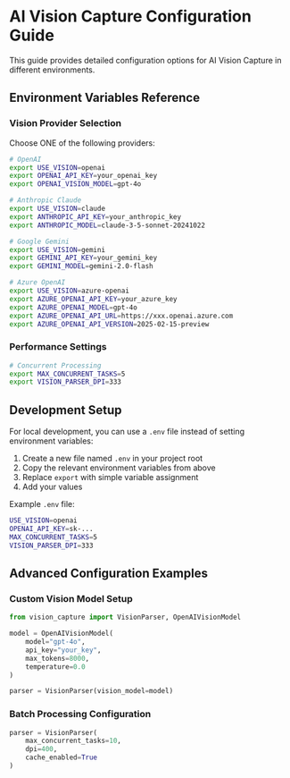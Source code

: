 # AI Vision Capture Configuration Guide

This guide provides detailed configuration options for AI Vision Capture in different environments.

## Environment Variables Reference

### Vision Provider Selection
Choose ONE of the following providers:

```bash
# OpenAI
export USE_VISION=openai
export OPENAI_API_KEY=your_openai_key
export OPENAI_VISION_MODEL=gpt-4o

# Anthropic Claude
export USE_VISION=claude
export ANTHROPIC_API_KEY=your_anthropic_key
export ANTHROPIC_MODEL=claude-3-5-sonnet-20241022

# Google Gemini
export USE_VISION=gemini
export GEMINI_API_KEY=your_gemini_key
export GEMINI_MODEL=gemini-2.0-flash

# Azure OpenAI
export USE_VISION=azure-openai
export AZURE_OPENAI_API_KEY=your_azure_key
export AZURE_OPENAI_MODEL=gpt-4o
export AZURE_OPENAI_API_URL=https://xxx.openai.azure.com
export AZURE_OPENAI_API_VERSION=2025-02-15-preview
```

### Performance Settings
```bash
# Concurrent Processing
export MAX_CONCURRENT_TASKS=5
export VISION_PARSER_DPI=333
```

## Development Setup

For local development, you can use a `.env` file instead of setting environment variables:

1. Create a new file named `.env` in your project root
2. Copy the relevant environment variables from above
3. Replace `export` with simple variable assignment
4. Add your values

Example `.env` file:
```bash
USE_VISION=openai
OPENAI_API_KEY=sk-...
MAX_CONCURRENT_TASKS=5
VISION_PARSER_DPI=333
```

## Advanced Configuration Examples

### Custom Vision Model Setup
```python
from vision_capture import VisionParser, OpenAIVisionModel

model = OpenAIVisionModel(
    model="gpt-4o",
    api_key="your_key",
    max_tokens=8000,
    temperature=0.0
)

parser = VisionParser(vision_model=model)
```

### Batch Processing Configuration
```python
parser = VisionParser(
    max_concurrent_tasks=10,
    dpi=400,
    cache_enabled=True
)
``` 